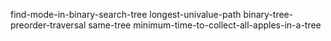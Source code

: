 find-mode-in-binary-search-tree
longest-univalue-path
binary-tree-preorder-traversal
same-tree
minimum-time-to-collect-all-apples-in-a-tree